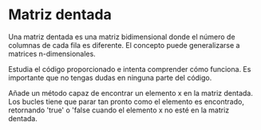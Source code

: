 # Matriz dentada

Una matriz dentada es una matriz bidimensional donde el número de columnas de cada fila es diferente. El concepto puede generalizarse a matrices n-dimensionales.

Estudia el código proporcionado e intenta comprender cómo funciona. Es importante que no tengas dudas en ninguna parte del código.

Añade un método capaz de encontrar un elemento x en la matriz dentada. Los bucles tiene que parar tan pronto como el elemento es encontrado, retornando 'true' o 'false cuando el elemento x no esté en la matriz dentada.